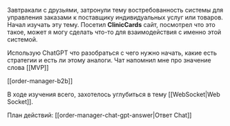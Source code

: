 Завтракали с друзьями, затронули тему востребованность системы для управления заказами к поставщику индивидуальных услуг или товаров.
Начал изучать эту тему. Посетил **ClinicCards** сайт, посмотрел что это такое, может я могу сделать что-то для взаимодействия с именно этой системой.

Использую ChatGPT что разобраться с чего нужно начать, какие есть стратегии и есть ли этому аналоги.
Чат напомнил мне про значение слова [[MVP]]

[[order-manager-b2b]]

В ходе изучения всего, захотелось углубиться в тему [[WebSocket|Web Socket]].

План действий: [[order-manager-chat-gpt-answer|Ответ Chat]]



